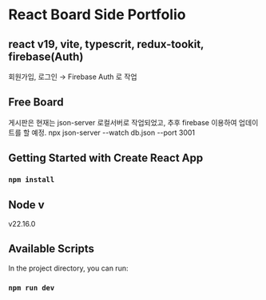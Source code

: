 # React Board Side Portfolio

## react v19, vite, typescrit, redux-tookit, firebase(Auth)

회원가입, 로그인 → Firebase Auth 로 작업

## Free Board

게시판은 현재는 json-server 로컬서버로 작업되었고, 추후 firebase 이용하여 업데이트를 할 예정.
npx json-server --watch db.json --port 3001

## Getting Started with Create React App

### `npm install`

## Node v

v22.16.0

## Available Scripts

In the project directory, you can run:

### `npm run dev`

